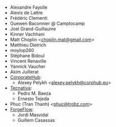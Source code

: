 - Alexandre Fayolle
- Alexis de Lattre
- Frédéric Clementi
- Guewen Baconnier @ Camptocamp
- Joel Grand-Guillaume
- Kinner Vachhani
- Matt Choplin \<<choplin.mat@gmail.com>\>
- Matthieu Dietrich
- moylop260
- Stéphane Bidoul
- Vincent Renaville
- Yannick Vaucher
- Akim Juillerat
- [CorporateHub](https://corporatehub.eu/):
  - Alexey Pelykh \<<alexey.pelykh@corphub.eu>\>
- [Tecnativa](https://www.tecnativa.com):
  - Pedro M. Baeza
  - Ernesto Tejeda
- Phuc (Tran Thanh) \<<phuc@trobz.com>\>
- [ForgeFlow](https://www.forgeflow.com):
  - Jordi Masvidal
  - Guillem Casassas
